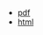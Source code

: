 - [pdf](https://www.scalawithcats.com/dist/scala-with-cats.pdf)
- [html](https://www.scalawithcats.com/dist/scala-with-cats.html)